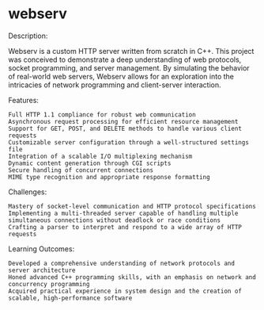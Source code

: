 # webserv

Description:

Webserv is a custom HTTP server written from scratch in C++. This project was conceived to demonstrate a deep understanding of web protocols, socket programming, and server management. By simulating the behavior of real-world web servers, Webserv allows for an exploration into the intricacies of network programming and client-server interaction.

Features:

    Full HTTP 1.1 compliance for robust web communication
    Asynchronous request processing for efficient resource management
    Support for GET, POST, and DELETE methods to handle various client requests
    Customizable server configuration through a well-structured settings file
    Integration of a scalable I/O multiplexing mechanism
    Dynamic content generation through CGI scripts
    Secure handling of concurrent connections
    MIME type recognition and appropriate response formatting

Challenges:

    Mastery of socket-level communication and HTTP protocol specifications
    Implementing a multi-threaded server capable of handling multiple simultaneous connections without deadlock or race conditions
    Crafting a parser to interpret and respond to a wide array of HTTP requests

Learning Outcomes:

    Developed a comprehensive understanding of network protocols and server architecture
    Honed advanced C++ programming skills, with an emphasis on network and concurrency programming
    Acquired practical experience in system design and the creation of scalable, high-performance software
